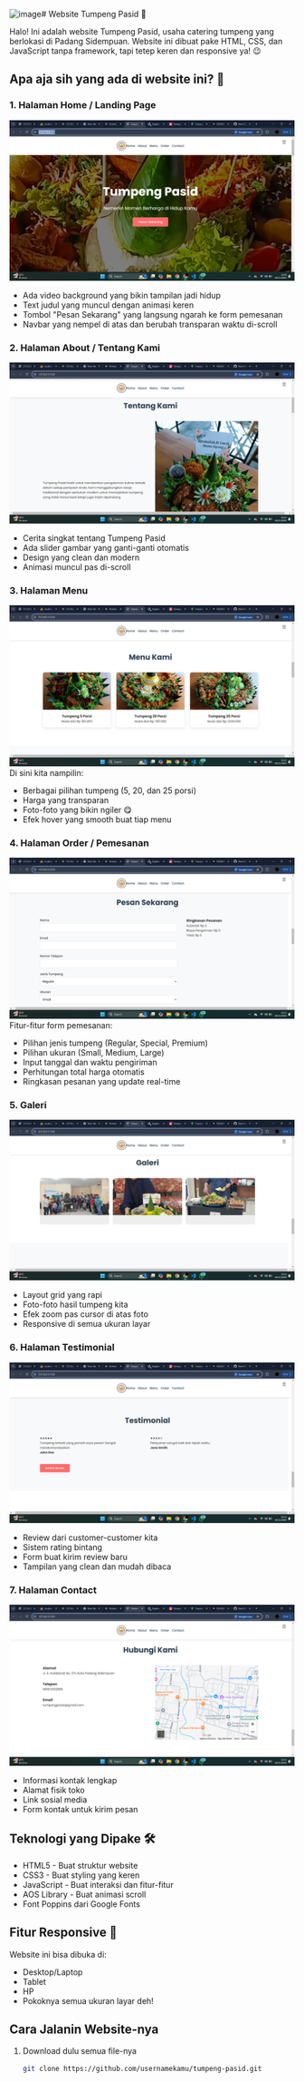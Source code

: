 ![image](https://github.com/user-attachments/assets/3ab01ed3-64c0-4448-82ff-f9ef27752186)# Website Tumpeng Pasid 🍱

Halo! Ini adalah website Tumpeng Pasid, usaha catering tumpeng yang berlokasi di Padang Sidempuan. Website ini dibuat pake HTML, CSS, dan JavaScript tanpa framework, tapi tetep keren dan responsive ya! 😉

## Apa aja sih yang ada di website ini? 🤔

### 1. Halaman Home / Landing Page
![Halaman Home](https://github.com/abiyumuflih8/utsdesweb/blob/9a4fe748dc3084883319880484fc1e5d7e6c9743/Screenshot%20(6).png)
- Ada video background yang bikin tampilan jadi hidup
- Text judul yang muncul dengan animasi keren
- Tombol "Pesan Sekarang" yang langsung ngarah ke form pemesanan
- Navbar yang nempel di atas dan berubah transparan waktu di-scroll

### 2. Halaman About / Tentang Kami
![Halaman About](https://github.com/abiyumuflih8/utsdesweb/blob/b8cc0ad396077fb87fd46fc7fac577ec9480fa09/Screenshot%20(7).png)
- Cerita singkat tentang Tumpeng Pasid
- Ada slider gambar yang ganti-ganti otomatis
- Design yang clean dan modern
- Animasi muncul pas di-scroll

### 3. Halaman Menu
![Halaman Menu](https://github.com/abiyumuflih8/utsdesweb/blob/7e4ce94acbe336face090f531cc6aa84e0476de2/Screenshot%20(8).png)
Di sini kita nampilin:
- Berbagai pilihan tumpeng (5, 20, dan 25 porsi)
- Harga yang transparan
- Foto-foto yang bikin ngiler 😋
- Efek hover yang smooth buat tiap menu

### 4. Halaman Order / Pemesanan
![Halaman Order](https://github.com/abiyumuflih8/utsdesweb/blob/8f03e0317166ec97001f838754be13e29ed73fd7/Screenshot%20(9).png)
Fitur-fitur form pemesanan:
- Pilihan jenis tumpeng (Regular, Special, Premium)
- Pilihan ukuran (Small, Medium, Large)
- Input tanggal dan waktu pengiriman
- Perhitungan total harga otomatis
- Ringkasan pesanan yang update real-time

### 5. Galeri
![Halaman Galeri](https://github.com/abiyumuflih8/utsdesweb/blob/b6c40493ab9e13b7bf6df886f187bb72b7ed82ec/Screenshot%20(10).png)
- Layout grid yang rapi
- Foto-foto hasil tumpeng kita
- Efek zoom pas cursor di atas foto
- Responsive di semua ukuran layar

### 6. Halaman Testimonial
![Halaman Testimonial](https://github.com/abiyumuflih8/utsdesweb/blob/9fa1a3a451ec02a759964a19c92b6f6c04dafdd2/Screenshot%20(11).png)
- Review dari customer-customer kita
- Sistem rating bintang
- Form buat kirim review baru
- Tampilan yang clean dan mudah dibaca

### 7. Halaman Contact
![Halaman Contact](https://github.com/abiyumuflih8/utsdesweb/blob/20414777de4f3a5b5ce48e42c7eca3a27577f9e6/Screenshot%20(12).png)
- Informasi kontak lengkap
- Alamat fisik toko
- Link sosial media
- Form kontak untuk kirim pesan

## Teknologi yang Dipake 🛠

- HTML5 - Buat struktur website
- CSS3 - Buat styling yang keren
- JavaScript - Buat interaksi dan fitur-fitur
- AOS Library - Buat animasi scroll
- Font Poppins dari Google Fonts

## Fitur Responsive 📱

Website ini bisa dibuka di:
- Desktop/Laptop
- Tablet
- HP
- Pokoknya semua ukuran layar deh!


## Cara Jalanin Website-nya

1. Download dulu semua file-nya
   ```bash
   git clone https://github.com/usernamekamu/tumpeng-pasid.git
